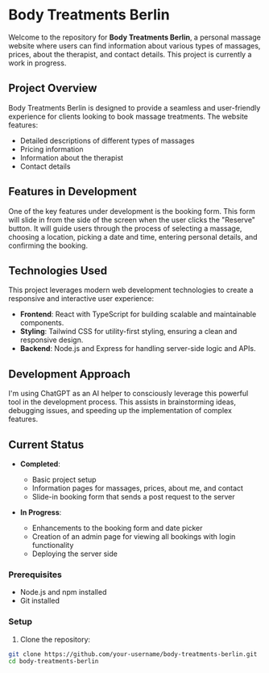 # Body Treatments Berlin

Welcome to the repository for **Body Treatments Berlin**, a personal massage website where users can find information about various types of massages, prices, about the therapist, and contact details. This project is currently a work in progress.

## Project Overview

Body Treatments Berlin is designed to provide a seamless and user-friendly experience for clients looking to book massage treatments. The website features:

- Detailed descriptions of different types of massages
- Pricing information
- Information about the therapist
- Contact details

## Features in Development

One of the key features under development is the booking form. This form will slide in from the side of the screen when the user clicks the "Reserve" button. It will guide users through the process of selecting a massage, choosing a location, picking a date and time, entering personal details, and confirming the booking.

## Technologies Used

This project leverages modern web development technologies to create a responsive and interactive user experience:

- **Frontend**: React with TypeScript for building scalable and maintainable components.
- **Styling**: Tailwind CSS for utility-first styling, ensuring a clean and responsive design.
- **Backend**: Node.js and Express for handling server-side logic and APIs.

## Development Approach

I'm using ChatGPT as an AI helper to consciously leverage this powerful tool in the development process. This assists in brainstorming ideas, debugging issues, and speeding up the implementation of complex features.

## Current Status

- **Completed**:
  - Basic project setup
  - Information pages for massages, prices, about me, and contact
  - Slide-in booking form that sends a post request to the server

- **In Progress**:
  - Enhancements to the booking form and date picker
  - Creation of an admin page for viewing all bookings with login functionality
  - Deploying the server side

### Prerequisites

- Node.js and npm installed
- Git installed

### Setup

1. Clone the repository:

```bash
git clone https://github.com/your-username/body-treatments-berlin.git
cd body-treatments-berlin
